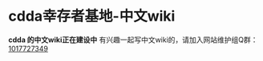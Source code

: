 # cdda幸存者基地-中文wiki

**cdda 的中文wiki正在建设中**
有兴趣一起写中文wiki的，请加入网站维护组Q群：[1017727349](shang.qq.com/wpa/qunwpa?idkey=cafb68543cf8d6fe65e9e12e253d49239a6653f951b9d92d5fcfde47413172bb)